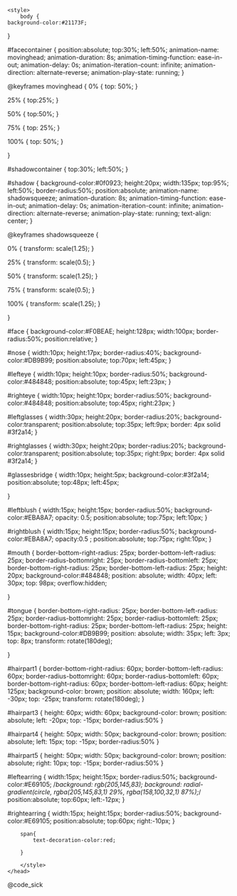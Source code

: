 <html>
  <title>Margaret</title>
    <head>
    
    <style>
        body {
    background-color:#21173F;
}

#facecontainer {
  position:absolute;
  top:30%;
  left:50%;
  animation-name: movinghead;
  animation-duration: 8s;
  animation-timing-function: ease-in-out;
  animation-delay: 0s;
  animation-iteration-count: infinite;
  animation-direction: alternate-reverse;
  animation-play-state: running;
}

@keyframes movinghead {
  0% {
    top: 50%;
  }

  25% {
    top:25%;
  }
  
  50% {
    top:50%;
  }
  
  75% {
    top: 25%;
  }

  100% {
    top: 50%;
  }
  
}


#shadowcontainer {
  top:30%;
  left:50%;
}


#shadow {
  background-color:#0f0923;
  height:20px;
  width:135px;
  top:95%;
  left:50%;
  border-radius:50%;
  position:absolute;
  animation-name: shadowsqueeze;
  animation-duration: 8s;
  animation-timing-function: ease-in-out;
  animation-delay: 0s;
  animation-iteration-count: infinite;
  animation-direction: alternate-reverse;
  animation-play-state: running;
    text-align: center;
}


@keyframes shadowsqueeze {
  
  0% {
transform: scale(1.25);
  }

  25% {
 transform: scale(0.5);
  }
  
  50% {
 transform: scale(1.25);
  }
  
  75% {
 transform: scale(0.5);
  }

  100% {
transform: scale(1.25);
  }
  
}


#face {
  background-color:#F0BEAE;
  height:128px;
  width:100px;
  border-radius:50%;
  position:relative;
}


#nose {
  width:10px;
  height:17px;
  border-radius:40%;
  background-color:#DB9B99;
  position:absolute;
  top:70px;
  left:45px;
}

#lefteye {
  width:10px;
  height:10px;
  border-radius:50%;
  background-color:#484848;
  position:absolute;
  top:45px;
  left:23px;
}

#righteye {
  width:10px;
  height:10px;
  border-radius:50%;
  background-color:#484848;
  position:absolute;
  top:45px;
  right:23px;
}

#leftglasses {
  width:30px;
  height:20px;
  border-radius:20%;
  background-color:transparent;
  position:absolute;
  top:35px;
  left:9px;
  border: 4px solid #3f2a14;
}


#rightglasses {
  width:30px;
  height:20px;
  border-radius:20%;
  background-color:transparent;
  position:absolute;
  top:35px;
  right:9px;
  border: 4px solid #3f2a14;
}

#glassesbridge {
  width:10px;
  height:5px;
  background-color:#3f2a14;
  position:absolute;
  top:48px;
  left:45px;

}


#leftblush {
  width:15px;
  height:15px;
  border-radius:50%;
  background-color:#EBA8A7;
  opacity: 0.5;
  position:absolute;
  top:75px;
  left:10px;
}

#rightblush {
  width:15px;
  height:15px;
  border-radius:50%;
  background-color:#EBA8A7;
  opacity:0.5 ;
  position:absolute;
  top:75px;
  right:10px;
}


#mouth {
  border-bottom-right-radius: 25px;
  border-bottom-left-radius: 25px;
  border-radius-bottomright: 25px;
  border-radius-bottomleft: 25px;
  border-bottom-right-radius: 25px;
  border-bottom-left-radius: 25px;
  height: 20px;
  background-color:#484848;
  position: absolute;
  width: 40px;
  left: 30px;
  top: 98px;
  overflow:hidden;

}

#tongue {
  border-bottom-right-radius: 25px;
  border-bottom-left-radius: 25px;
  border-radius-bottomright: 25px;
  border-radius-bottomleft: 25px;
  border-bottom-right-radius: 25px;
  border-bottom-left-radius: 25px;
  height: 15px;
  background-color:#DB9B99;
  position: absolute;
  width: 35px;
  left: 3px;
  top: 8px;
  transform: rotate(180deg);
  
}


#hairpart1 {
  border-bottom-right-radius: 60px;
  border-bottom-left-radius: 60px;
  border-radius-bottomright: 60px;
  border-radius-bottomleft: 60px;
  border-bottom-right-radius: 60px;
  border-bottom-left-radius: 60px;
  height: 125px;
  background-color: brown;
  position: absolute;
  width: 160px;
  left: -30px;
  top: -25px;
  transform: rotate(180deg);
}

#hairpart3 {
  height: 60px;
  width: 60px;
  background-color: brown;
  position: absolute;
  left: -20px;
  top: -15px;
  border-radius:50%
}

#hairpart4 {
  height: 50px;
  width: 50px;
  background-color: brown;
  position: absolute;
  left: 15px;
  top: -15px;
  border-radius:50%
}

#hairpart5 {
  height: 50px;
  width: 50px;
  background-color: brown;
  position: absolute;
  right: 10px;
  top: -15px;
  border-radius:50%
}

#leftearring {
  width:15px;
  height:15px;
  border-radius:50%;
  background-color:#E69105;
  /*background: rgb(205,145,83);
  background: radial-gradient(circle, rgba(205,145,83,1)     29%, rgba(158,100,32,1) 87%);*/
  position:absolute;
  top:60px;
  left:-12px;
}

#rightearring {
  width:15px;
  height:15px;
  border-radius:50%;
  background-color:#E69105;
  position:absolute;
  top:60px;
  right:-10px;
}
        
        
        span{
            text-decoration-color:red;
            
        }
        
        </style>
    </head>
  <body>
    <div ID="facecontainer">
      <div ID="hairpart1"></div>
      <div ID="face">
        <div ID="nose"></div>
        <div ID="lefteye"></div>
        <div ID="righteye"></div>
        <div ID="rightblush"></div>
        <div ID="leftblush"></div>
        <div ID="glassesbridge"></div>
        <div ID="rightbrow"></div>
        <div ID="leftglasses"></div>
        <div ID="rightglasses"></div>
        <div ID="mouth">
           <div ID="tongue"></div>
        </div>
        <div ID="hairpart2"></div>
        <div ID="hairpart3"></div>
        <div ID="hairpart4"></div>
        <div ID="hairpart5"></div>
        <div ID="leftearring"></div>
        <div ID="rightearring"></div>
      </div>
    </div>
      <div ID="shadowcontainer">
        <div ID="shadow"><span>@code_sick</span></div>
      </div>
  </body>
</html>
